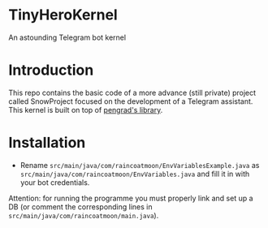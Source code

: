 # TinyHeroKernel
An astounding Telegram bot kernel

# Introduction
This repo contains the basic code of a more advance (still private) project called SnowProject 
focused on the development of a Telegram assistant. This kernel is built on top of [pengrad's library](https://github.com/pengrad/java-telegram-bot-api).

# Installation

- Rename `src/main/java/com/raincoatmoon/EnvVariablesExample.java` as `src/main/java/com/raincoatmoon/EnvVariables.java` and fill it in with your bot credentials.

Attention: for running the programme you must properly link and set up a DB (or comment the corresponding lines in `src/main/java/com/raincoatmoon/main.java`).
